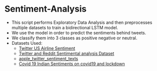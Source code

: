 # Sentiment-Analysis

- This script performs Exploratory Data Analysis and then preprocesses multiple datasets to train a bidirectional LSTM model.
- We use the model in order to predict the sentiments behind tweets.
- We classify them into 3 classes as positive negative or neutral.
- Datasets Used:
  - [Twitter US Airline Sentiment](https://www.kaggle.com/datasets/crowdflower/twitter-airline-sentiment/code)
  - [Twitter and Reddit Sentimental analysis Dataset](https://www.kaggle.com/datasets/cosmos98/twitter-and-reddit-sentimental-analysis-dataset)
  - [apple_twitter_sentiment_texts](https://www.kaggle.com/datasets/seriousran/appletwittersentimenttexts)
  - [Covid 19 Indian Sentiments on covid19 and lockdown](https://www.kaggle.com/datasets/surajkum1198/twitterdata)

